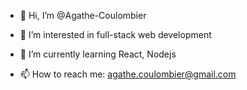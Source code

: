 - 👋 Hi, I’m @Agathe-Coulombier

- 👀 I’m interested in full-stack web development 
- 🌱 I’m currently learning React, Nodejs
- 📫 How to reach me: agathe.coulombier@gmail.com

<!---
Agathe-Coulombier/Agathe-Coulombier is a ✨ special ✨ repository because its `README.md` (this file) appears on your GitHub profile.
You can click the Preview link to take a look at your changes.
--->
